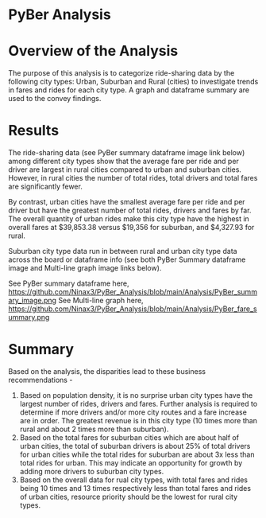 # PyBer Analysis

# Overview of the Analysis
The purpose of this analysis is to categorize ride-sharing data by the following city types: Urban, Suburban and Rural (cities) to investigate trends in fares and rides for each city type. A graph and dataframe summary are used to the convey findings. 

# Results
The ride-sharing data (see PyBer summary dataframe image link below) among different city types show that the average fare per ride and per driver are largest in rural cities compared to urban and suburban cities. However, in rural cities the number of total rides, total drivers and total fares are significantly fewer. 

By contrast, urban cities have the smallest average fare per ride and per driver but have the greatest number of total rides, drivers and fares by far. The overall quantity of urban rides make this city type have the highest in overall fares at $39,853.38 versus $19,356 for suburban, and $4,327.93 for rural.   

Suburban city type data run in between rural and urban city type data across the board or dataframe info (see both PyBer Summary dataframe image and Multi-line graph image links below). 

See PyBer summary dataframe here, https://github.com/Ninax3/PyBer_Analysis/blob/main/Analysis/PyBer_summary_image.png 
See Multi-line graph here, https://github.com/Ninax3/PyBer_Analysis/blob/main/Analysis/PyBer_fare_summary.png

# Summary
Based on the analysis, the disparities lead to these business recommendations - 
1. Based on population density, it is no surprise urban city types have the largest number of rides, drivers and fares. Further analysis is required to determine if more drivers and/or more city routes and a fare increase are in order. The greatest revenue is in this city type (10 times more than rural and about 2 times more than suburban). 
2. Based on the total fares for suburban cities which are about half of urban cities, the total of suburban drivers is about 25% of total drivers for urban cities while the total rides for suburban are about 3x less than total rides for urban. This may indicate an opportunity for growth by adding more drivers to suburban city types. 
3. Based on the overall data for rual city types, with total fares and rides being 10 times and 13 times respectively less than total fares and rides of urban cities, resource priority should be the lowest for rural city types. 
